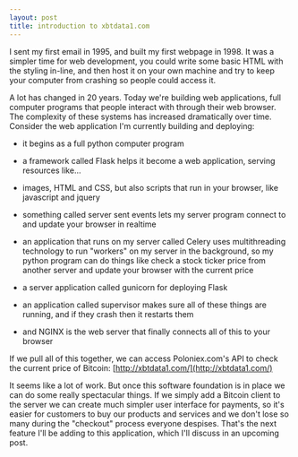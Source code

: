 ```yaml
---
layout: post
title: introduction to xbtdata1.com
---
```




I sent my first email in 1995, and built my first webpage in 1998. It was a simpler time for web development, you could write some basic HTML with the styling in-line, and then host it on your own machine and try to keep your computer from crashing so people could access it.

A lot has changed in 20 years. Today we're building web applications, full computer programs that people interact with through their web browser. The complexity of these systems has increased dramatically over time. Consider the web application I'm currently building and deploying:


- it begins as a full python computer program

- a framework called Flask helps it become a web application, serving resources like...

- images, HTML and CSS, but also scripts that run in your browser, like javascript and jquery

- something called server sent events lets my server program connect to and update your browser in realtime

- an application that runs on my server called Celery uses multithreading technology to run "workers" on my server in the background, so my python program can do things like check a stock ticker price from another server and update your browser with the current price

- a server application called gunicorn for deploying Flask

- an application called supervisor makes sure all of these things are running, and if they crash then it restarts them

- and NGINX is the web server that finally connects all of this to your browser


If we pull all of this together, we can access Poloniex.com's API to check the current price of Bitcoin: [http://xbtdata1.com/](http://xbtdata1.com/)

It seems like a lot of work. But once this software foundation is in place we can do some really spectacular things. If we simply add a Bitcoin client to the server we can create much simpler user interface for payments, so it's easier for customers to buy our products and services and we don't lose so many during the "checkout" process everyone despises. That's the next feature I'll be adding to this application, which I'll discuss in an upcoming post.
